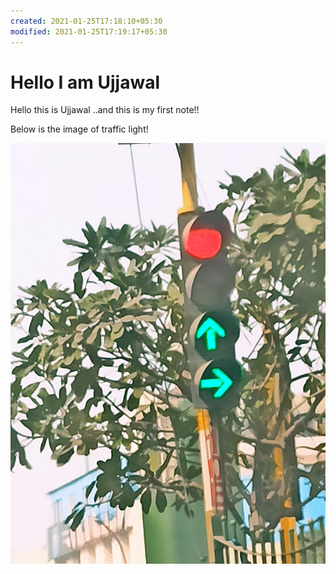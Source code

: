 ```yaml
---
created: 2021-01-25T17:18:10+05:30
modified: 2021-01-25T17:19:17+05:30
---
```


# Hello I am Ujjawal

Hello this is Ujjawal ..and this is my first note!!

Below is the image of traffic light!

![Image](./image_picker2349808762777199143.jpg "Traffic Light")
